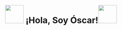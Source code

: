 # <img src="https://emojipedia-us.s3.amazonaws.com/source/noto-emoji-animations/344/fire_1f525.gif" width="60px"> ¡Hola, Soy Óscar!<img src="https://emojipedia-us.s3.amazonaws.com/source/noto-emoji-animations/344/fire_1f525.gif" width="60px">
